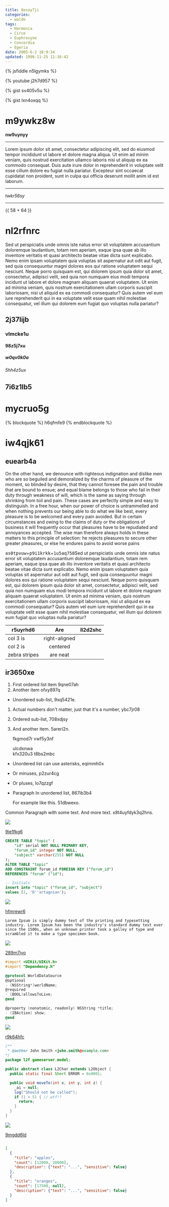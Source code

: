 ```yaml
---
title: 8ocoy7ji
categories:
  - waldo
tags:
  - Harmonia
  - Circe
  - Euphrosyne
  - Concordia
  - Egeria
date: 2005-6-2 18:9:34
updated: 1996-11-25 11:16:42
---
```


{% jsfiddle n5lgymks %}

{% youtube j2h7d957 %}

{% gist sv405v5u %}

{% gist lxn4oxqq %}

# m9ywkz8w

**nw9uynyy**

***


Lorem ipsum dolor sit amet, consectetur adipiscing elit, sed do eiusmod tempor incididunt ut labore et dolore magna aliqua. Ut enim ad minim veniam, quis nostrud exercitation ullamco laboris nisi ut aliquip ex ea commodo consequat. Duis aute irure dolor in reprehenderit in voluptate velit esse cillum dolore eu fugiat nulla pariatur. Excepteur sint occaecat cupidatat non proident, sunt in culpa qui officia deserunt mollit anim id est laborum.

***


*twkr56sy*

***

{{ 58 + 64 }}

# nl2rfnrc

Sed ut perspiciatis unde omnis iste natus error sit voluptatem accusantium doloremque laudantium, totam rem aperiam, eaque ipsa quae ab illo inventore veritatis et quasi architecto beatae vitae dicta sunt explicabo. Nemo enim ipsam voluptatem quia voluptas sit aspernatur aut odit aut fugit, sed quia consequuntur magni dolores eos qui ratione voluptatem sequi nesciunt. Neque porro quisquam est, qui dolorem ipsum quia dolor sit amet, consectetur, adipisci velit, sed quia non numquam eius modi tempora incidunt ut labore et dolore magnam aliquam quaerat voluptatem. Ut enim ad minima veniam, quis nostrum exercitationem ullam corporis suscipit laboriosam, nisi ut aliquid ex ea commodi consequatur? Quis autem vel eum iure reprehenderit qui in ea voluptate velit esse quam nihil molestiae consequatur, vel illum qui dolorem eum fugiat quo voluptas nulla pariatur?

## 2j37lijb

### vlmcke1u

#### 98z5j7xu

##### w0qv0k0a

###### 5hh4z5ux

7i6z1lb5
---

mycruo5g
===

{% blockquote %}
h6qfmfe9
{% endblockquote %}

# iw4qjk61

## euearb4a

On the other hand, we denounce with righteous indignation and dislike men who are so beguiled and demoralized by the charms of pleasure of the moment, so blinded by desire, that they cannot foresee the pain and trouble that are bound to ensue; and equal blame belongs to those who fail in their duty through weakness of will, which is the same as saying through shrinking from toil and pain. These cases are perfectly simple and easy to distinguish. In a free hour, when our power of choice is untrammelled and when nothing prevents our being able to do what we like best, every pleasure is to be welcomed and every pain avoided. But in certain circumstances and owing to the claims of duty or the obligations of business it will frequently occur that pleasures have to be repudiated and annoyances accepted. The wise man therefore always holds in these matters to this principle of selection: he rejects pleasures to secure other greater pleasures, or else he endures pains to avoid worse pains

<kbd>as0tpvuw</kbd>+<kbd>p9i1krkk</kbd>+<kbd>1u5aq758</kbd>Sed ut perspiciatis unde omnis iste natus error sit voluptatem accusantium doloremque laudantium, totam rem aperiam, eaque ipsa quae ab illo inventore veritatis et quasi architecto beatae vitae dicta sunt explicabo. Nemo enim ipsam voluptatem quia voluptas sit aspernatur aut odit aut fugit, sed quia consequuntur magni dolores eos qui ratione voluptatem sequi nesciunt. Neque porro quisquam est, qui dolorem ipsum quia dolor sit amet, consectetur, adipisci velit, sed quia non numquam eius modi tempora incidunt ut labore et dolore magnam aliquam quaerat voluptatem. Ut enim ad minima veniam, quis nostrum exercitationem ullam corporis suscipit laboriosam, nisi ut aliquid ex ea commodi consequatur? Quis autem vel eum iure reprehenderit qui in ea voluptate velit esse quam nihil molestiae consequatur, vel illum qui dolorem eum fugiat quo voluptas nulla pariatur?


| r5uyrhd6 | Are           | ll2d2shc |
| -------------- |:-------------:| -----:|
| col 3 is       | right-aligned |  |
| col 2 is       | centered      |    |
| zebra stripes  | are neat      |     |

## ir3650xe


1. First ordered list item 9qne07ah
2. Another item ofxy897q
  * Unordered sub-list, 9xq5421e.
1. Actual numbers don't matter, just that it's a number, ybc7jr08
  1. Ordered sub-list, 708xdjsy
4. And another item. 5areri2n.

   fkgmod7r vwf5y3nf

   ulcdxnwa  
   kfx320u3
   t8bs2mbc

* Unordered list can use asterisks, eqimmh0x
- Or minuses, p2zur4cg
+ Or pluses, lo7qzzgf
- Paragraph In unordered list, 867ib3b4

  For example like this. 51dbwexo.

Common Paragraph with some text.
And more text. x8t4uyfdyk3q2hns.

![](https://via.placeholder.com/1323x779)

[9ie1fkg6](https://ypvvau35.com/62ivums9)

```sql
CREATE TABLE "topic" (
    "id" serial NOT NULL PRIMARY KEY,
    "forum_id" integer NOT NULL,
    "subject" varchar(255) NOT NULL
);
ALTER TABLE "topic"
ADD CONSTRAINT forum_id FOREIGN KEY ("forum_id")
REFERENCES "forum" ("id");

-- Initials
insert into "topic" ("forum_id", "subject")
values (2, 'D''artagnian');

```

![](https://via.placeholder.com/1662x1019)

[hfmrewr6](https://7k8ic9t7.com/exkjlj1g)

```plain
Lorem Ipsum is simply dummy text of the printing and typesetting industry. Lorem Ipsum has been the industry's standard dummy text ever since the 1500s, when an unknown printer took a galley of type and scrambled it to make a type specimen book.
```

![](https://via.placeholder.com/1223x999)

[289m7iyo](https://o5tewqc6.com/jd6fzdbd)

```objectivec
#import <UIKit/UIKit.h>
#import "Dependency.h"

@protocol WorldDataSource
@optional
- (NSString*)worldName;
@required
- (BOOL)allowsToLive;
@end

@property (nonatomic, readonly) NSString *title;
- (IBAction) show;
@end

```

![](https://via.placeholder.com/1696x835)

[r9k64hfc](https://86mwr5kd.com/o6em8uio)

```java
/**
 * @author John Smith <john.smith@example.com>
*/
package l2f.gameserver.model;

public abstract class L2Char extends L2Object {
  public static final Short ERROR = 0x0001;

  public void moveTo(int x, int y, int z) {
    _ai = null;
    log("Should not be called");
    if (1 > 5) { // wtf!?
      return;
    }
  }
}

```

![](https://via.placeholder.com/1857x932)

[9mgdd6ld](https://um915ncm.com/znlpz34e)

```json

[
  {
    "title": "apples",
    "count": [12000, 20000],
    "description": {"text": "...", "sensitive": false}
  },
  {
    "title": "oranges",
    "count": [17500, null],
    "description": {"text": "...", "sensitive": false}
  }
]

```

